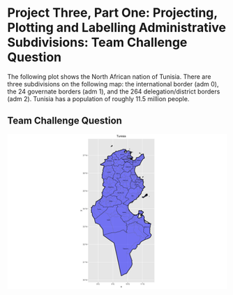 # Project Three, Part One: Projecting, Plotting and Labelling Administrative Subdivisions: Team Challenge Question
The following plot shows the North African nation of Tunisia. There are three subdivisions on the following map: the international border (adm 0), the 24 governate borders (adm 1), and the 264 delegation/district borders (adm 2). Tunisia has a population of roughly 11.5 million people.

## Team Challenge Question
![](tunisia.png)<br/>
